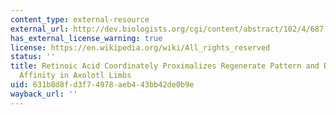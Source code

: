 ```yaml
---
content_type: external-resource
external_url: http://dev.biologists.org/cgi/content/abstract/102/4/687
has_external_license_warning: true
license: https://en.wikipedia.org/wiki/All_rights_reserved
status: ''
title: Retinoic Acid Coordinately Proximalizes Regenerate Pattern and Blastema Differential
  Affinity in Axolotl Limbs
uid: 631b8d8f-d3f7-4978-aeb4-43bb42de0b9e
wayback_url: ''
---
```

